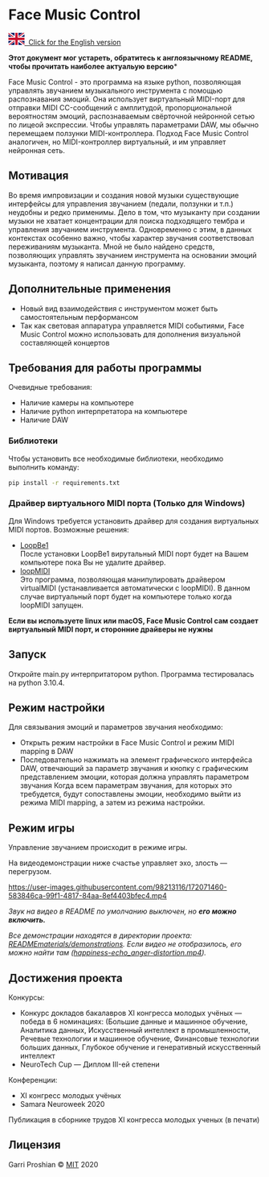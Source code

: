 # Face Music Control

[<img src = ".\READMEmaterials\flags\gb.svg">&nbsp; Click for the English version](README.md)

**Этот документ мог устареть, обратитесь к англоязычному README, чтобы прочитать наиболее актуальую версию***

Face Music Control - это программа на языке python, позволяющая управлять звучанием музыкального инструмента с помощью распознавания эмоций. Она использует виртуальный MIDI-порт для отправки MIDI CC-сообщений с амплитудой, пропорциональной вероятностям эмоций, распознаваемым свёрточной нейронной сетью по лицеой экспрессии. Чтобы управлять параметрами DAW, мы обычно перемещаем ползунки MIDI-контроллера. Подход Face Music Control аналогичен, но MIDI-контроллер виртуальный, и им управляет нейронная сеть.

## Мотивация
Во время импровизации и создания новой музыки существующие интерфейсы для управления звучанием (педали, ползунки и т.п.) неудобны и редко применимы. Дело в том, что музыканту при создании музыки не хватает концентрации для поиска подходящего тембра и управления звучанием инструмента. Одновременно с этим, в данных контекстах особенно важно, чтобы характер звучания соответствовал переживаниям музыканта. Мной не было найдено средств, позволяющих управлять звучанием инструмента на основании эмоций музыканта, поэтому я написал данную программу.

## Дополнительные применения
* Новый вид взаимодействия с инструментом может быть самостоятельным перформансом
* Так как световая аппаратура управляется MIDI событиями, Face Music Control можно использовать для дополнения визуальной составляющей концертов

## Требования для работы программы

Очевидные требования:
* Наличие камеры на компьютере
* Наличие python интерпретатора на компьютере
* Наличие DAW

### Библиотеки
Чтобы установить все необходимые библиотеки, необходимо выполнить команду:

```bash
pip install -r requirements.txt
```

### Драйвер виртуального MIDI порта **(Только для Windows)**
Для Windows требуется установить драйвер для создания виртуальных MIDI портов. Возможные решения:
* [LoopBe1](https://www.nerds.de/en/download.html)
<br> После установки LoopBe1 вирутальный MIDI порт будет на Вашем компьютере пока Вы не удалите драйвер.
* [loopMIDI](https://www.tobias-erichsen.de/software/loopmidi.html)
<br> Это программа, позволяющая манипулировать драйвером virtualMIDI (устанавливается автоматически с loopMIDI). В данном случае виртуальный порт будет на компьютере только когда loopMIDI запущен.

**Если вы используете linux или macOS, Face Music Control сам создает виртуальный MIDI порт, и сторонние драйверы не нужны**

## Запуск

Откройте main.py интерпритатором python. Программа тестировалась на python 3.10.4.

## Режим настройки
Для связывания эмоций и параметров звучания необходимо:
* Открыть режим настройки в Face Music Control и режим MIDI mapping в DAW
* Последовательно нажимать на элемент графического интерфейса DAW, отвечающий за параметр звучания и кнопку с графическим представлением эмоции, которая должна управлять параметром звучания
Когда всем параметрам звучания, для которых это требудется, будут сопоставлены эмоции, необходимо выйти из режима MIDI mapping, а затем из режима настройки. 

## Режим игры
Управление звучанием происходит в режиме игры.

На видеодемонстрации ниже счастье управляет эхо, злость — перегрузом.

https://user-images.githubusercontent.com/98213116/172071460-583846ca-99f1-4817-84aa-8ef4403bfec4.mp4

*Звук на видео в README по умолчанию выключен, но **его можно включить.***

*Все демонстрации находятся в директории проекта: [READMEmaterials/demonstrations](READMEmaterials/demonstrations). Если видео не отобразилось, его можно найти там ([happiness-echo_anger-distortion.mp4](READMEmaterials/demonstrations/happiness-echo_anger-distortion.mp4)).*


## Достижения проекта
Конкурсы:
* Конкурс докладов бакалавров XI конгресса молодых учёных — победа в 6 номинациях:
(Большие данные и машинное обучение, Аналитика данных, Искусственный интеллект в промышленности, Речевые технологии и машинное обучение, Финансовые технологии больших данных, Глубокое обучение и генеративный искусственный интеллект
* NeuroTech Cup — Диплом III-ей степени

Конференции:
* XI конгресс молодых учёных
* Samara Neuroweek 2020

Публикация в сборнике трудов XI конгресса молодых ученых (в печати)

## Лицензия
Garri Proshian © [MIT](https://choosealicense.com/licenses/mit/) 2020